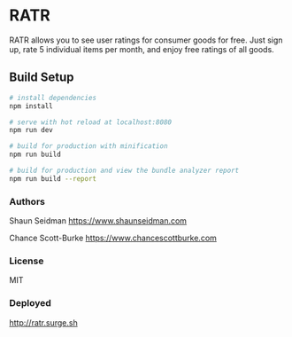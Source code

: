 # RATR

RATR allows you to see user ratings for consumer goods for free.  Just sign up, rate 5 individual items per month, and enjoy free ratings of all goods.   

## Build Setup

``` bash
# install dependencies
npm install

# serve with hot reload at localhost:8080
npm run dev

# build for production with minification
npm run build

# build for production and view the bundle analyzer report
npm run build --report
```
### Authors
Shaun Seidman
https://www.shaunseidman.com

Chance Scott-Burke
https://www.chancescottburke.com

### License
MIT

### Deployed
http://ratr.surge.sh
